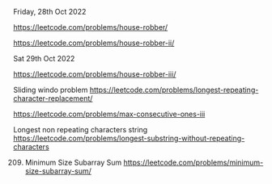 Friday, 28th Oct 2022

https://leetcode.com/problems/house-robber/

https://leetcode.com/problems/house-robber-ii/


Sat 29th Oct 2022

https://leetcode.com/problems/house-robber-iii/

Sliding windo problem
https://leetcode.com/problems/longest-repeating-character-replacement/

https://leetcode.com/problems/max-consecutive-ones-iii

Longest non repeating characters string 
https://leetcode.com/problems/longest-substring-without-repeating-characters

209. Minimum Size Subarray Sum
https://leetcode.com/problems/minimum-size-subarray-sum/


